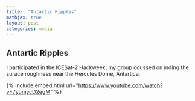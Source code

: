 ```yaml
---
title:  "Antartic Ripples"
mathjax: true
layout: post
categories: media
---
```


## Antartic Ripples

I participated in the ICESat-2 Hackweek, my group ocussed on inding the surace roughness near the Hercules Dome, Antartica.

{% include embed.html url="https://www.youtube.com/watch?v=7yumycD2egM" %}
